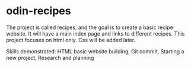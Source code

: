# odin-recipes
<!--Set up your README.md file and write a brief introduction describing what the current project is and what skills you will have demonstrated once you have completed it. (You can also do this as a self-reflection at the end of the project, which is a good way to review what you have learned.)-->
The project is called recipes, and the goal is to create a basic recipe website. 
It will have a main index page and links to different recipes.
This project focuses on html only. Css will be added later. 

Skills demonstrated: 
HTML basic website building,
Git commit,
Starting a new project,
Research and planning
